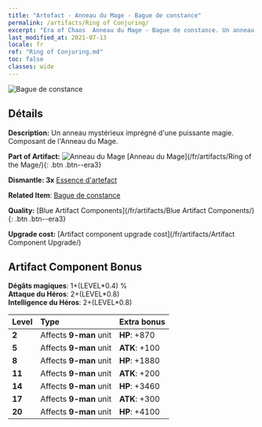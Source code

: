 ```yaml
---
title: "Artefact - Anneau du Mage - Bague de constance"
permalink: /artifacts/Ring of Conjuring/
excerpt: "Era of Chaos  Anneau du Mage - Bague de constance. Un anneau mystérieux imprégné d'une puissante magie. Composant de l'Anneau du Mage."
last_modified_at: 2021-07-13
locale: fr
ref: "Ring of Conjuring.md"
toc: false
classes: wide
---
```


 ![Bague de constance](/images/t/artifact_40222.png)



## Détails

 **Description:** Un anneau mystérieux imprégné d'une puissante magie. Composant de l'Anneau du Mage.

 **Part of Artifact:** ![Anneau du Mage](/images/t/icon_artifact_22.png) [Anneau du Mage](/fr/artifacts/Ring of the Mage/){: .btn .btn--era3}

 **Dismantle: 3x** [Essence d'artefact](/ItemsFR/con_905/)

 **Related Item**: [Bague de constance](/ItemsFR/art_116/)

 **Quality:** [Blue Artifact Components](/fr/artifacts/Blue Artifact Components/){: .btn .btn--era3}

 **Upgrade cost:** [Artifact component upgrade cost](/fr/artifacts/Artifact Component Upgrade/)

## Artifact Component Bonus

  **Dégâts magiques**: 1+(LEVEL\*0.4) %<br/>**Attaque du Héros**: 2+(LEVEL\*0.8)<br/>**Intelligence du Héros**: 2+(LEVEL\*0.8)

  |  Level  | Type |    Extra bonus  | 
  |:--------|:-----|:----------------| 
  | **2** | Affects **9-man** unit | **HP**: +870 | 
  | **5** | Affects **9-man** unit | **ATK**: +100 | 
  | **8** | Affects **9-man** unit | **HP**: +1880 | 
  | **11** | Affects **9-man** unit | **ATK**: +200 | 
  | **14** | Affects **9-man** unit | **HP**: +3460 | 
  | **17** | Affects **9-man** unit | **ATK**: +300 | 
  | **20** | Affects **9-man** unit | **HP**: +4100 | 
